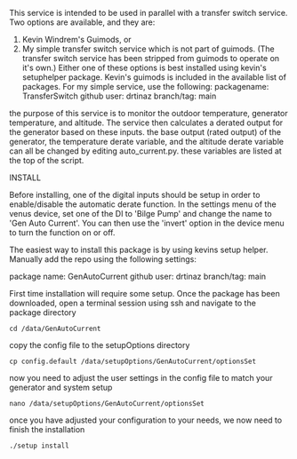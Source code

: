 This service is intended to be used in parallel with a transfer switch service. Two options are available, and they are:
1. Kevin Windrem's Guimods, or
2. My simple transfer switch service which is not part of guimods. (The transfer switch service has been stripped from guimods to operate on it's own.)
   Either one of these options is best installed using kevin's setuphelper package. Kevin's guimods is included in the available list of packages.
   For my simple service, use the following:
       packagename: TransferSwitch
       github user: drtinaz
       branch/tag: main
   
the purpose of this service is to monitor the outdoor temperature, generator temperature, and altitude. The service then calculates a derated output for the generator based on these inputs. the base output (rated output) of the generator, the temperature derate variable, and the altitude derate variable can all be changed by editing auto_current.py. these variables are listed at the top of the script.

INSTALL

Before installing, one of the digital inputs should be setup in order to enable/disable the automatic derate function.
In the settings menu of the venus device, set one of the DI to 'Bilge Pump' and change the name to 'Gen Auto Current'.
You can then use the 'invert' option in the device menu to turn the function on or off.

The easiest way to install this package is by using kevins setup helper. Manually add the repo using the following settings:

package name: GenAutoCurrent
github user: drtinaz
branch/tag: main

First time installation will require some setup. Once the package has been downloaded, open a terminal session using ssh and navigate to the package directory
```
cd /data/GenAutoCurrent
```
copy the config file to the setupOptions directory
```
cp config.default /data/setupOptions/GenAutoCurrent/optionsSet
```
now you need to adjust the user settings in the config file to match your generator and system setup
```
nano /data/setupOptions/GenAutoCurrent/optionsSet
```
once you have adjusted your configuration to your needs, we now need to finish the installation
```
./setup install
```
